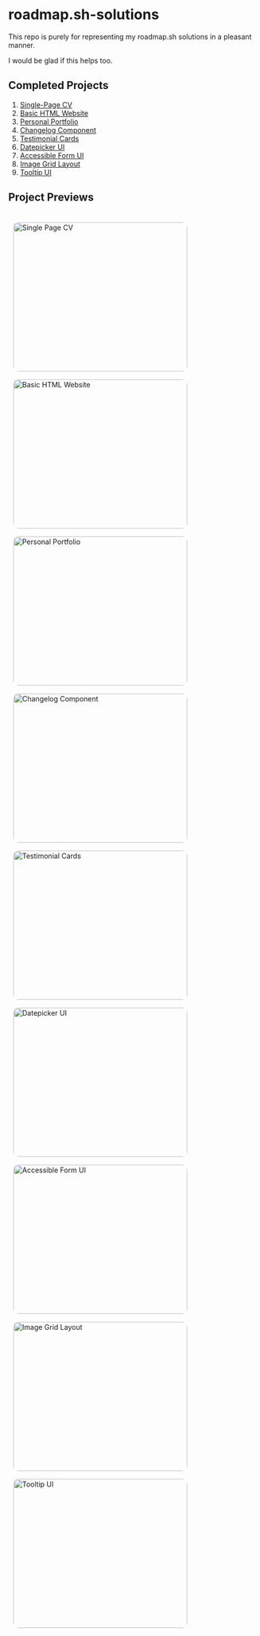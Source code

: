 # roadmap.sh-solutions

This repo is purely for representing my roadmap.sh solutions in a pleasant manner.

I would be glad if this helps too.

## Completed Projects
1. [Single-Page CV](https://roadmap.sh/projects/single-page-cv)
2. [Basic HTML Website](https://roadmap.sh/projects/basic-html-website)
3. [Personal Portfolio](https://roadmap.sh/projects/portfolio-website)
4. [Changelog Component](https://roadmap.sh/projects/changelog-component)
5. [Testimonial Cards](https://roadmap.sh/projects/testimonial-cards)
6. [Datepicker UI](https://roadmap.sh/projects/datepicker-ui)
7. [Accessible Form UI](https://roadmap.sh/projects/accessible-form-ui)
8. [Image Grid Layout](https://roadmap.sh/projects/image-grid)
9. [Tooltip UI](https://roadmap.sh/projects/tooltip-ui)

## Project Previews

<div style="display: flex; flex-direction: row; flex-wrap: wrap; justify-content: center align-items: center; gap: 16px; max-width: 1400px; margin: 0 auto; padding: 20px 10px;">
  <a href='/Frontend Projects/Single-Page CV/' style="width: 100%; max-width: 350px; height: 300px;">
    <img src="https://github.com/user-attachments/assets/69d94f2f-86db-4309-8383-772fadc5941a" alt="Single Page CV" style="border-radius: 8px; width: 350px; height: 300px; border-radius: 10px; object-fit: fill;" />
  </a>
  <a href='/Frontend Projects/Basic HTML Website/' style="width: 100%; max-width: 350px; height: 300px;">
    <img src="https://github.com/user-attachments/assets/d462b6d1-5af4-4f2e-b853-cbdb42cd5a86" alt="Basic HTML Website" style="border-radius: 8px; width: 350px; height: 300px; border-radius: 10px; object-fit: fill;" />
  </a>
  <a href='/Frontend Projects/Personal Portfolio/' style="width: 100%; max-width: 350px; height: 300px;">
    <img src="https://github.com/user-attachments/assets/d33fa5c8-7b02-4d9c-a02b-bfe3de8eac27" alt="Personal Portfolio" style="border-radius: 8px; width: 350px; height: 300px; border-radius: 10px; object-fit: fill;" />
  </a>
  <a href='/Frontend Projects/Changelog Component/' style="width: 100%; max-width: 350px; height: 300px;">
    <img src="https://github.com/user-attachments/assets/ece50a93-8fd9-4320-bc60-ecffe589857c" alt="Changelog Component" style="border-radius: 8px; width: 350px; height: 300px; border-radius: 10px; object-fit: fill;" />
  </a>
  <a href='/Frontend Projects/Testimonial Cards/' style="width: 100%; max-width: 350px; height: 300px;">
    <img src="https://github.com/user-attachments/assets/80c3805e-0955-4878-a42e-db13b0bd32a1" alt="Testimonial Cards" style="border-radius: 8px; width: 350px; height: 300px; border-radius: 10px; object-fit: fill;" />
  </a>
  <a href='/Frontend Projects/Datepicker UI/' style="width: 100%; max-width: 350px; height: 300px;">
    <img src="https://github.com/user-attachments/assets/e88dd722-9a32-455a-9cad-6683f0b7c20a" alt="Datepicker UI" style="border-radius: 8px; width: 350px; height: 300px; border-radius: 10px; object-fit: fill;" />
  </a>
  <a href='/Frontend Projects/Accessible Form UI/' style="width: 100%; max-width: 350px; height: 300px;">
    <img src="https://github.com/user-attachments/assets/4e765a0f-97a7-4054-9caa-7e9f6ac91bac" alt="Accessible Form UI" style="border-radius: 8px; width: 350px; height: 300px; border-radius: 10px; object-fit: fill;" />
  </a>
  <a href='/Frontend Projects/Image Grid Layout/' style="width: 100%; max-width: 350px; height: 300px;">
    <img src="https://github.com/user-attachments/assets/bf3e6b7c-f84c-45de-80f2-bd1daa2a2e6e" alt="Image Grid Layout" style="border-radius: 8px; width: 350px; height: 300px; border-radius: 10px; object-fit: fill;" />
  </a>
  <a href='/Frontend Projects/Tooltip UI/' style="width: 100%; max-width: 350px; height: 300px;">
    <img src="https://github.com/user-attachments/assets/00297bc3-e1e9-45b5-8391-3daf82a2fbab" alt="Tooltip UI" style="border-radius: 8px; width: 350px; height: 300px; border-radius: 10px; object-fit: fill;" />
  </a>
</div>
